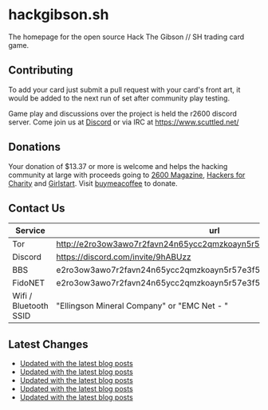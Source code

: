 # hackgibson.sh
The homepage for the open source Hack The Gibson // SH trading card game.


## Contributing

To add your card just submit a pull request with your card's front art, it would be added to the next run of set after community play testing.

Game play and discussions over the project is held the r2600 discord server. Come join us at [Discord](https://discord.com/invite/9hABUzz) or via IRC at https://www.scuttled.net/


## Donations

Your donation of $13.37 or more is welcome and helps the hacking community at large with proceeds going to [2600 Magazine](https://2600.com/), [Hackers for Charity](https://hackersforcharity.org) and [Girlstart](https://girlstart.org).  Visit [buymeacoffee](https://www.buymeacoffee.com/hackgibson.sh) to donate.


## Contact Us

Service | url
-|-
Tor | http://e2ro3ow3awo7r2favn24n65ycc2qmzkoayn5r57e3f56nvjwdcgg32ad.onion
Discord | https://discord.com/invite/9hABUzz
BBS | e2ro3ow3awo7r2favn24n65ycc2qmzkoayn5r57e3f56nvjwdcgg32ad.onion:23
FidoNET | e2ro3ow3awo7r2favn24n65ycc2qmzkoayn5r57e3f56nvjwdcgg32ad.onion:24554
Wifi / Bluetooth SSID | "Ellingson Mineral Company" or "EMC Net - <fidonet address>"

## Latest Changes
<!-- BLOG-POST-LIST:START -->
- [Updated with the latest blog posts](https://github.com/DFW2600/hackgibson.sh/commit/a1e05a8d1949adbe6a568688d829aacc16845e28)
- [Updated with the latest blog posts](https://github.com/DFW2600/hackgibson.sh/commit/14480284be01ecbeb0b57eaf8ea7c7200fe7f487)
- [Updated with the latest blog posts](https://github.com/DFW2600/hackgibson.sh/commit/3ab8b4a4af94eb7170ce3087cb448fbf669c0528)
- [Updated with the latest blog posts](https://github.com/DFW2600/hackgibson.sh/commit/e676de9779c42b4c02c19c1c403d6098b6232905)
- [Updated with the latest blog posts](https://github.com/DFW2600/hackgibson.sh/commit/3e321e78a4ca075cd252e7a3f53549782cf582d6)
<!-- BLOG-POST-LIST:END -->
